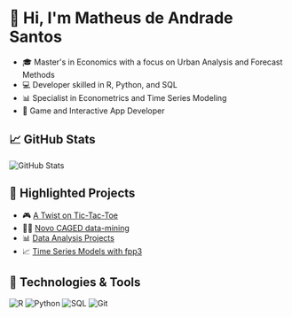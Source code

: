 
 # 👋 Hi, I'm Matheus de Andrade Santos

- 🎓 Master's in Economics with a focus on Urban Analysis and Forecast Methods
- 💻 Developer skilled in R, Python, and SQL
- 📊 Specialist in Econometrics and Time Series Modeling
- 👾 Game and Interactive App Developer

## 📈 GitHub Stats
![GitHub Stats](https://github-readme-stats.vercel.app/api?username=WizardCake&show_icons=true&theme=radical&count_private=true)

## 🌟 Highlighted Projects
- 🎮 [A Twist on Tic-Tac-Toe](https://github.com/WizardCake/Velha-das-Velhas)
- 🧑‍💼 [Novo CAGED data-mining](https://github.com/WizardCake/Fetch_NovoCaged)
- 📊 [Data Analysis Projects](https://github.com/WizardCake/Data_Analysis)
- 📈 [Time Series Models with fpp3](https://github.com/WizardCake/Time-Series-Modeling)

## 🔧 Technologies & Tools
![R](https://img.shields.io/badge/R-276DC3?style=for-the-badge&logo=r&logoColor=white)
![Python](https://img.shields.io/badge/Python-3776AB?style=for-the-badge&logo=python&logoColor=white)
![SQL](https://img.shields.io/badge/SQL-316192?style=for-the-badge&logo=postgresql&logoColor=white)
![Git](https://img.shields.io/badge/Git-F05032?style=for-the-badge&logo=git&logoColor=white)
